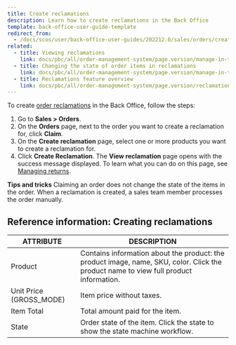 ```yaml
---
title: Create reclamations
description: Learn how to create reclamations in the Back Office
template: back-office-user-guide-template
redirect_from:
  - /docs/scos/user/back-office-user-guides/202212.0/sales/orders/creating-reclamations.html
related:
  - title: Viewing reclamations
    link: docs/pbc/all/order-management-system/page.version/manage-in-the-back-office/reclamations/view-reclamations.html
  - title: Changing the state of order items in reclamations
    link: docs/pbc/all/order-management-system/page.version/manage-in-the-back-office/reclamations/change-the-state-of-order-items-in-reclamations.html
  - title: Reclamations feature overview
    link: docs/pbc/all/order-management-system/page.version/reclamations-feature-overview.html
---
```


To create [order reclamations](/docs/pbc/all/order-management-system/{{page.version}}/reclamations-feature-overview.html) in the Back Office, follow the steps:

1. Go to **Sales&nbsp;<span aria-label="and then">></span> Orders**.
2. On the **Orders** page, next to the order you want to create a reclamation for, click **Claim**.
3. On the **Create reclamation** page, select one or more products you want to create a reclamation for.
4. Click **Create Reclamation**.
    The **View reclamation** page opens with the success message displayed. To learn what you can do on this page, see [Managing returns](/docs/pbc/all/return-management/{{page.version}}/base-shop/manage-in-the-back-office/manage-returns.html).

**Tips and tricks**
Claiming an order does not change the state of the items in the order. When a reclamation is created, a sales team member processes the order manually.

## Reference information: Creating reclamations

| ATTRIBUTE | DESCRIPTION |
|-|-|
| Product | Contains information about the product: the product image, name, SKU, color. Click the product name to view full product information.|
| Unit Price (GROSS_MODE) | Item price without taxes. |
| Item Total |Total amount paid for the item.|
| State | Order state of the item. Click the state to show the state machine workflow. |
